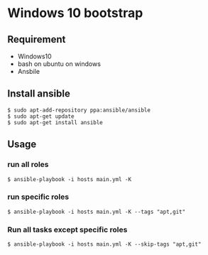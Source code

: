 # Windows 10 bootstrap

## Requirement

- Windows10
- bash on ubuntu on windows
- Ansbile

## Install ansible

```
$ sudo apt-add-repository ppa:ansible/ansible
$ sudo apt-get update
$ sudo apt-get install ansible
```

## Usage

### run all roles

```
$ ansible-playbook -i hosts main.yml -K
```

### run specific roles

```
$ ansible-playbook -i hosts main.yml -K --tags "apt,git"
```

### Run all tasks except specific roles

```
$ ansible-playbook -i hosts main.yml -K --skip-tags "apt,git"
```
